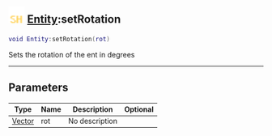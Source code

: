 ## <img src="../../.gitbook/assets/shared.png" width="32" height="32" /> [Entity](../entity/README.md):setRotation

```lua
void Entity:setRotation(rot)
```

Sets the rotation of the ent in degrees<br>

-----------------
## Parameters

| Type   | Name | Description | Optional |
| ------ | ---- | ----------- | -------: |
| [Vector](../vector/README.md) | rot | No description |  |
